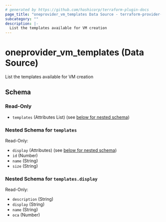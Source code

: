 ```yaml
---
# generated by https://github.com/hashicorp/terraform-plugin-docs
page_title: "oneprovider_vm_templates Data Source - terraform-provider-oneprovider"
subcategory: ""
description: |-
  List the templates available for VM creation
---
```


# oneprovider_vm_templates (Data Source)

List the templates available for VM creation



<!-- schema generated by tfplugindocs -->
## Schema

### Read-Only

- `templates` (Attributes List) (see [below for nested schema](#nestedatt--templates))

<a id="nestedatt--templates"></a>
### Nested Schema for `templates`

Read-Only:

- `display` (Attributes) (see [below for nested schema](#nestedatt--templates--display))
- `id` (Number)
- `name` (String)
- `size` (String)

<a id="nestedatt--templates--display"></a>
### Nested Schema for `templates.display`

Read-Only:

- `description` (String)
- `display` (String)
- `name` (String)
- `oca` (Number)

